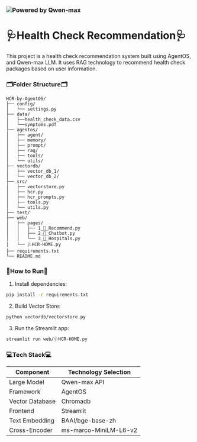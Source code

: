 ### ![Powered by Qwen-max](https://img.shields.io/badge/Powered_by-Qwen_max-0A0A0A?style=for-the-badge&logo=deepseek)


# 🩺Health Check Recommendation🩺
This project is a health check recommendation system built using AgentOS, and Qwen-max LLM. It uses RAG technology to recommend health check packages based on user information.


### 🗂️Folder Structure🗂️
```
HCR-by-AgentOS/
├── config/
│   └── settings.py
├── data/
│   ├──health_check_data.csv
│   └──symptoms.pdf
├── agentos/
│   ├── agent/
│   ├── memory/
│   ├── prompt/
│   ├── rag/
│   ├── tools/
│   └── utils/
├── vectordb/
│   ├── vector_db_1/
│   └── vector_db_2/
├── src/
│   ├── vectorstore.py
│   ├── hcr.py
│   ├── hcr_prompts.py
│   ├── tools.py
│   └── utils.py
├── test/
├── web/
│   ├── pages/
│   │   ├── 1_🥰_Recommend.py
│   │   ├── 2_🤖_Chatbot.py
│   │   └── 3_🏥_Hospitals.py
│   └── 🩺HCR-HOME.py
├── requirements.txt
└── README.md
```


### 🚀How to Run🚀

1. Install dependencies:
```bash
pip install -r requirements.txt
```
2. Build Vector Store:
```bash
python vectordb/vectorstore.py
```
3. Run the Streamlit app:
```bash
streamlit run web/🩺HCR-HOME.py
```


### 💻Tech Stack💻

| Component          | Technology Selection     |
|--------------------|--------------------------|
| Large Model        | Qwen-max API             |
| Framework          | AgentOS                  |
| Vector Database    | Chromadb                 |
| Frontend           | Streamlit                |
| Text Embedding     | BAAI/bge-base-zh         |
| Cross-Encoder      | ms-marco-MiniLM-L6-v2    |